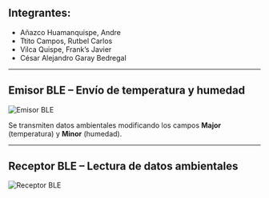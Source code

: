 ## Integrantes:
- Añazco Huamanquispe, Andre  
- Ttito Campos, Rutbel Carlos  
- Vilca Quispe, Frank’s Javier  
- César Alejandro Garay Bedregal  

---

##  Emisor BLE – Envío de temperatura y humedad

![Emisor BLE](https://github.com/user-attachments/assets/91aff0a3-8edd-4e33-a5ed-f3b0dfcfafd6)

Se transmiten datos ambientales modificando los campos **Major** (temperatura) y **Minor** (humedad).

---

##  Receptor BLE – Lectura de datos ambientales
![Receptor BLE](https://github.com/user-attachments/assets/28f8d84a-436c-4751-9cce-420e2072b9f0)

